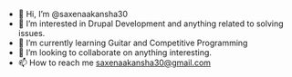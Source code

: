 - 👋 Hi, I’m @saxenaakansha30
- 👀 I’m interested in Drupal Development and anything related to solving issues.
- 🌱 I’m currently learning Guitar and Competitive Programming
- 💞️ I’m looking to collaborate on anything interesting.
- 📫 How to reach me saxenaakansha30@gmail.com

<!---
saxenaakansha30/saxenaakansha30 is a ✨ special ✨ repository because its `README.md` (this file) appears on your GitHub profile.
You can click the Preview link to take a look at your changes.
--->
